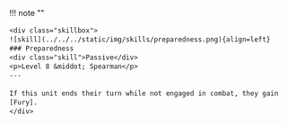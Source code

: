 !!! note ""

    <div class="skillbox">
    ![skill](../../../static/img/skills/preparedness.png){align=left}
    ### Preparedness
    <div class="skill">Passive</div>
    <p>Level 8 &middot; Spearman</p>
    ---

    If this unit ends their turn while not engaged in combat, they gain [Fury].
    </div>
